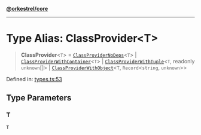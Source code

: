 [**@orkestrel/core**](../index.md)

***

# Type Alias: ClassProvider\<T\>

> **ClassProvider**\<`T`\> = [`ClassProviderNoDeps`](ClassProviderNoDeps.md)\<`T`\> \| [`ClassProviderWithContainer`](ClassProviderWithContainer.md)\<`T`\> \| [`ClassProviderWithTuple`](ClassProviderWithTuple.md)\<`T`, readonly `unknown`[]\> \| [`ClassProviderWithObject`](ClassProviderWithObject.md)\<`T`, `Record`\<`string`, `unknown`\>\>

Defined in: [types.ts:53](https://github.com/orkestrel/core/blob/4aab0d299da5f30a0c75f3eda95d1b02f821688d/src/types.ts#L53)

## Type Parameters

### T

`T`
